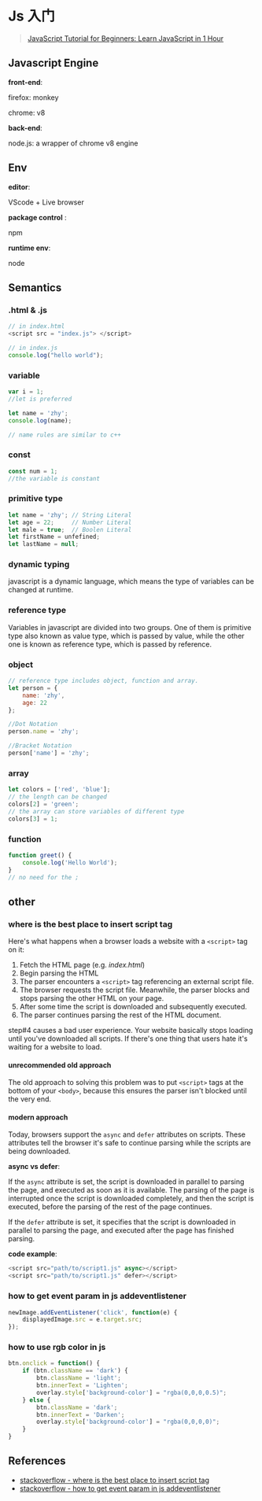 # Js 入门

> [JavaScript Tutorial for Beginners: Learn JavaScript in 1 Hour](https://www.youtube.com/watch?v=W6NZfCO5SIk)

## Javascript Engine

**front-end**:

firefox: monkey

chrome: v8

**back-end**:

node.js: a wrapper of  chrome v8 engine  

## Env

**editor**:

VScode + Live browser

**package control** :

npm

**runtime env**:

node

## Semantics

### .html & .js

``` javascript
// in index.html
<script src = "index.js"> </script>

// in index.js
console.log("hello world");
```

### variable

``` javascript
var i = 1;
//let is preferred

let name = 'zhy';
console.log(name);

// name rules are similar to c++ 
```

### const

``` javascript
const num = 1;
//the variable is constant
```

### primitive type

``` javascript
let name = 'zhy'; // String Literal
let age = 22;     // Number Literal
let male = true;  // Boolen Literal
let firstName = unfefined; 
let lastName = null; 
```

### dynamic typing

javascript is a dynamic language, which means the type of variables can be changed at runtime.

### reference type

Variables in javascript are divided into two groups. One of them  is primitive type also known as value type, which is passed by value, while the other one is known as reference type, which is passed by reference.

### object

``` javascript
// reference type includes object, function and array.
let person = {
    name: 'zhy',
    age: 22
};

//Dot Notation
person.name = 'zhy';

//Bracket Notation
person['name'] = 'zhy';
```

### array

``` javascript
let colors = ['red', 'blue'];
// the length can be changed
colors[2] = 'green';
// the array can store variables of different type
colors[3] = 1;
```

### function

``` javascript
function greet() {
    console.log('Hello World');
}
// no need for the ;
```

## other

### where is the best place to insert script tag

Here's what happens when a browser loads a website with a `<script>` tag on it:

1. Fetch the HTML page (e.g. *index.html*)
2. Begin parsing the HTML
3. The parser encounters a `<script>` tag referencing an external script file.
4. The browser requests the script file. Meanwhile, the parser blocks and stops parsing the other HTML on your page.
5. After some time the script is downloaded and subsequently executed.
6. The parser continues parsing the rest of the HTML document.

step#4 causes a bad user experience. Your website basically stops loading until you've downloaded all scripts. If there's one thing that users hate it's waiting for a website to load.

#### unrecommended old approach

The old approach to solving this problem was to put `<script>` tags at the bottom of your `<body>`, because this ensures the parser isn't blocked until the very end.

#### modern approach

Today, browsers support the `async` and `defer` attributes on scripts. These attributes tell the browser it's safe to continue parsing while the scripts are being downloaded.

**async vs defer**:

If the `async` attribute is set, the script is downloaded in parallel to parsing the page, and executed as soon as it is available. The parsing of the page is interrupted once the script is downloaded completely, and then the script is executed, before the parsing of the rest of the page continues.

If the `defer` attribute is set, it specifies that the script is downloaded in parallel to parsing the page, and executed after the page has finished parsing.

**code example**:

``` javascript
<script src="path/to/script1.js" async></script>
<script src="path/to/script1.js" defer></script>
```

### how to get event param in js addeventlistener

``` javascript
newImage.addEventListener('click', function(e) {
    displayedImage.src = e.target.src;
});
```

### how to use rgb color in js

``` javascript
btn.onclick = function() {
    if (btn.className == 'dark') {
        btn.className = 'light';
        btn.innerText = 'Lighten';
        overlay.style['background-color'] = "rgba(0,0,0,0.5)";
    } else {
        btn.className = 'dark';
        btn.innerText = 'Darken';
        overlay.style['background-color'] = "rgba(0,0,0,0)";
    }
}
```

## References

+ [stackoverflow - where is the best place to insert script tag](https://stackoverflow.com/questions/436411/where-should-i-put-script-tags-in-html-markup)
+ [stackoverflow - how to get event param in js addeventlistener](https://stackoverflow.com/questions/7394750/adding-event-as-parameter-within-function-using-addeventlistener-doesnt-work)
